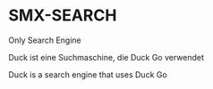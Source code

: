 # SMX-SEARCH
Only Search Engine

Duck ist eine Suchmaschine, die Duck Go verwendet

Duck is a search engine that uses Duck Go
